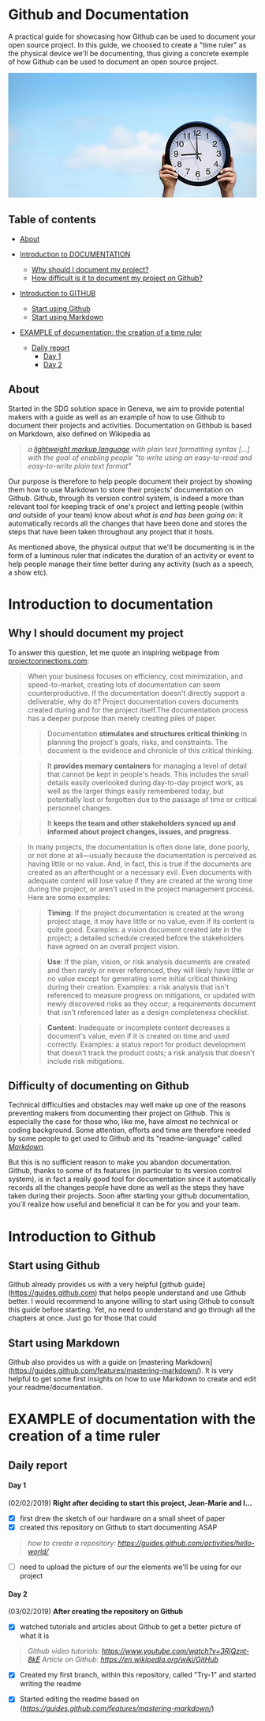 # Github and Documentation
A practical guide for showcasing how Github can be used to document your open source project.
In this guide, we choosed to create a "time ruler" as the physical device we'll be documenting, thus giving a concrete exemple of how Github can be used to document an open source project.

![Image one](Clock.png)

## Table of contents

- [About](#about)
- [Introduction to DOCUMENTATION](#introduction-to-documentation)
    - [Why should I document my project?](#why-I-should-document-my-project)
    - [How difficult is it to document my project on Github?](#difficulty-of-documenting-on-Github)
- [Introduction to GITHUB](#introduction-to-GITHUB)
    - [Start using Github](#start-using-Github)
    - [Start using Markdown](#start-using-Markdown)
- [EXAMPLE of documentation: the creation of a time ruler](#EXAMPLE-of-documentation-with-the-creation-of-a-time-ruler)
    
    - [Daily report](#daily-report)
        - [Day 1](#day-1)
        - [Day 2](#day-2)

## About
Started in the SDG solution space in Geneva, we aim to provide potential makers with a guide as well as an example of how to use Github to document their projects and activities. Documentation on Githbub is based on Markdown, also defined on Wikipedia as
> *a [lightweight markup language](https://en.wikipedia.org/wiki/Lightweight_markup_language) with plain text formatting syntax [...] with the goal of enabling people "to write using an easy-to-read and easy-to-write plain text format"* 

Our purpose is therefore to help people document their project by showing them how to use Markdown to store their projects' documentation on Github. Github, through its version control system, is indeed a more than relevant tool for keeping track of one's project and letting people (within *and* outside of your team) know about *what is and has been going on*: it automatically records all the changes that have been done and stores the steps that have been taken throughout any project that it hosts.

As mentioned above, the physical output that we'll be documenting is in the form of a luminous ruler that indicates the duration of an activity or event to help people manage their time better during any activity (such as a speech, a show etc). 

# Introduction to documentation

## Why I should document my project
To answer this question, let me quote an inspiring webpage from [projectconnections.com](https://www.projectconnections.com/knowhow/burning-questions/what-is-project-documentation.html):
> When your business focuses on efficiency, cost minimization, and speed-to-market, creating lots of documentation can seem counterproductive. If the documentation doesn't directly support a deliverable, why do it? Project documentation covers documents created during and for the project itself.The documentation process has a deeper purpose than merely creating piles of paper.
> > Documentation **stimulates and structures critical thinking** in planning the project's goals, risks, and constraints. The document is the evidence and chronicle of this critical thinking.

> > It **provides memory containers** for managing a level of detail that cannot be kept in people's heads. This includes the small details easily overlooked during day-to-day project work, as well as the larger things easily remembered today, but potentially lost or forgotten due to the passage of time or critical personnel changes.

> > It **keeps the team and other stakeholders synced up and informed about project changes, issues, and progress.**

> In many projects, the documentation is often done late, done poorly, or not done at all—usually because the documentation is perceived as having little or no value. And, in fact, this is true if the documents are created as an afterthought or a necessary evil. Even documents with adequate content will lose value if they are created at the wrong time during the project, or aren't used in the project management process. Here are some examples:

> > **Timing**: If the project documentation is created at the wrong project stage, it may have little or no value, even if its content is quite good. Examples: a vision document created late in the project; a detailed schedule created before the stakeholders have agreed on an overall project vision.

> > **Use**: If the plan, vision, or risk analysis documents are created and then rarely or never referenced, they will likely have little or no value except for generating some initial critical thinking during their creation. Examples: a risk analysis that isn't referenced to measure progress on mitigations, or updated with newly discovered risks as they occur; a requirements document that isn't referenced later as a design completeness checklist.

> > **Content**: Inadequate or incomplete content decreases a document's value, even if it is created on time and used correctly. Examples: a status report for product development that doesn't track the product costs; a risk analysis that doesn't include risk mitigations.

## Difficulty of documenting on Github
Technical difficulties and obstacles may well make up one of the reasons preventing makers from documenting their project on Github. This is especially the case for those who, like me, have almost no technical or coding background. Some attention, efforts and time are therefore needed by some people to get used to Github and its "readme-language" called *[Markdown](https://en.wikipedia.org/wiki/Markdown)*. 

But this is no sufficient reason to make you abandon documentation. Github, thanks to some of its features (in particular to its version control system), is in fact a really good tool for documentation since it automatically records all the changes people have done as well as the steps they have taken during their projects. Soon after starting your github documentation, you'll realize how useful and beneficial it can be for you and your team.

# Introduction to Github

## Start using Github

Github already provides us with a very helpful [github guide] (https://guides.github.com) that helps people understand and use Github better. I would recommend to anyone willing to start using Github to consult this guide before starting. Yet, no need to understand and go through all the chapters at once. Just go for those that could  
    

## Start using Markdown

Github also provides us with a guide on [mastering Markdown] (https://guides.github.com/features/mastering-markdown/). It is very helpful to get some first insights on how to use Markdown to create and edit your readme/documentation. 

# EXAMPLE of documentation with the creation of a time ruler

## Daily report

#### Day 1 
(02/02/2019)
**Right after deciding to start this project, Jean-Marie and I...**
- [x] first drew the sketch of our hardware on a small sheet of paper
- [x] created this repository on Github to start documenting ASAP
> *how to create a repository: https://guides.github.com/activities/hello-world/*
- [ ] need to upload the picture of our the elements we'll be using for our project

#### Day 2
(03/02/2019)
**After creating the repository on Github**
- [x] watched tutorials  and articles about Github to get a better picture of what it is
> *Github video tutorials: https://www.youtube.com/watch?v=3RjQznt-8kE*
> *Article on Github: https://en.wikipedia.org/wiki/GitHub*
        
- [x] Created my first branch, within this repository, called "Try-1" and started writing the readme
- [x] Started editing the readme based on (*https://guides.github.com/features/mastering-markdown/*)
 
